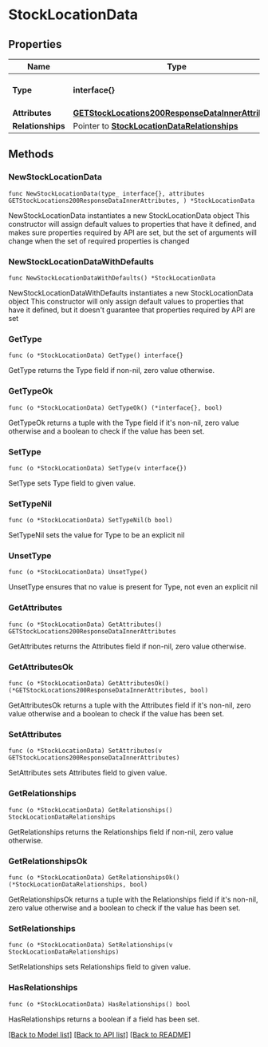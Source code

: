 # StockLocationData

## Properties

Name | Type | Description | Notes
------------ | ------------- | ------------- | -------------
**Type** | **interface{}** | The resource&#39;s type | 
**Attributes** | [**GETStockLocations200ResponseDataInnerAttributes**](GETStockLocations200ResponseDataInnerAttributes.md) |  | 
**Relationships** | Pointer to [**StockLocationDataRelationships**](StockLocationDataRelationships.md) |  | [optional] 

## Methods

### NewStockLocationData

`func NewStockLocationData(type_ interface{}, attributes GETStockLocations200ResponseDataInnerAttributes, ) *StockLocationData`

NewStockLocationData instantiates a new StockLocationData object
This constructor will assign default values to properties that have it defined,
and makes sure properties required by API are set, but the set of arguments
will change when the set of required properties is changed

### NewStockLocationDataWithDefaults

`func NewStockLocationDataWithDefaults() *StockLocationData`

NewStockLocationDataWithDefaults instantiates a new StockLocationData object
This constructor will only assign default values to properties that have it defined,
but it doesn't guarantee that properties required by API are set

### GetType

`func (o *StockLocationData) GetType() interface{}`

GetType returns the Type field if non-nil, zero value otherwise.

### GetTypeOk

`func (o *StockLocationData) GetTypeOk() (*interface{}, bool)`

GetTypeOk returns a tuple with the Type field if it's non-nil, zero value otherwise
and a boolean to check if the value has been set.

### SetType

`func (o *StockLocationData) SetType(v interface{})`

SetType sets Type field to given value.


### SetTypeNil

`func (o *StockLocationData) SetTypeNil(b bool)`

 SetTypeNil sets the value for Type to be an explicit nil

### UnsetType
`func (o *StockLocationData) UnsetType()`

UnsetType ensures that no value is present for Type, not even an explicit nil
### GetAttributes

`func (o *StockLocationData) GetAttributes() GETStockLocations200ResponseDataInnerAttributes`

GetAttributes returns the Attributes field if non-nil, zero value otherwise.

### GetAttributesOk

`func (o *StockLocationData) GetAttributesOk() (*GETStockLocations200ResponseDataInnerAttributes, bool)`

GetAttributesOk returns a tuple with the Attributes field if it's non-nil, zero value otherwise
and a boolean to check if the value has been set.

### SetAttributes

`func (o *StockLocationData) SetAttributes(v GETStockLocations200ResponseDataInnerAttributes)`

SetAttributes sets Attributes field to given value.


### GetRelationships

`func (o *StockLocationData) GetRelationships() StockLocationDataRelationships`

GetRelationships returns the Relationships field if non-nil, zero value otherwise.

### GetRelationshipsOk

`func (o *StockLocationData) GetRelationshipsOk() (*StockLocationDataRelationships, bool)`

GetRelationshipsOk returns a tuple with the Relationships field if it's non-nil, zero value otherwise
and a boolean to check if the value has been set.

### SetRelationships

`func (o *StockLocationData) SetRelationships(v StockLocationDataRelationships)`

SetRelationships sets Relationships field to given value.

### HasRelationships

`func (o *StockLocationData) HasRelationships() bool`

HasRelationships returns a boolean if a field has been set.


[[Back to Model list]](../README.md#documentation-for-models) [[Back to API list]](../README.md#documentation-for-api-endpoints) [[Back to README]](../README.md)


